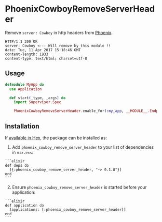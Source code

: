 # PhoenixCowboyRemoveServerHeader

Remove `server: Cowboy` in http headers from [Phoenix](http://www.phoenixframework.org/).

```
HTTP/1.1 200 OK
server: Cowboy <--- Will remove by this module !!
date: Tue, 11 Apr 2017 15:18:46 GMT
content-length: 1933
content-type: text/html; charset=utf-8
```

## Usage

``` elixir
defmodule MyApp do
  use Application

  def start(_type, _args) do
    import Supervisor.Spec

    PhoenixCowboyRemoveServerHeader.enable_for(:my_app, __MODULE__.Endpoint)

```

## Installation

If [available in Hex](https://hex.pm/docs/publish), the package can be installed as:

  1. Add `phoenix_cowboy_remove_server_header` to your list of dependencies in `mix.exs`:

    ```elixir
    def deps do
      [{:phoenix_cowboy_remove_server_header, "~> 0.1.0"}]
    end
    ```

  2. Ensure `phoenix_cowboy_remove_server_header` is started before your application:

    ```elixir
    def application do
      [applications: [:phoenix_cowboy_remove_server_header]]
    end
    ```
